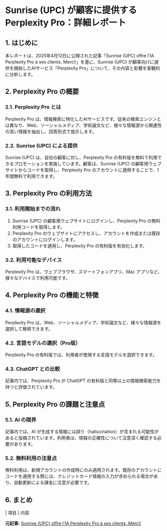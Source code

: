 # Sunrise (UPC) が顧客に提供するPerplexity Pro：詳細レポート

## 1. はじめに

本レポートは、2025年4月12日に公開された記事「Sunrise (UPC) offre l'IA Perplexity Pro à ses clients. Merci!」を基に、Sunrise (UPC) が顧客向けに提供を開始したAIサービス「Perplexity Pro」について、その内容と影響を客観的に分析します。

## 2. Perplexity Pro の概要

### 2.1. Perplexity Pro とは

Perplexity Pro は、情報検索に特化したAIサービスです。従来の検索エンジンとは異なり、Web、ソーシャルメディア、学術論文など、様々な情報源から関連性の高い情報を抽出し、回答形式で提示します。

### 2.2. Sunrise (UPC) による提供

Sunrise (UPC) は、自社の顧客に対し、Perplexity Pro の有料版を無料で利用できるプロモーションを実施しています。顧客は、Sunrise (UPC) の顧客用ウェブサイトからコードを取得し、Perplexity Pro のアカウントに適用することで、1年間無料で利用できます。

## 3. Perplexity Pro の利用方法

### 3.1. 利用開始までの流れ

1. Sunrise (UPC) の顧客用ウェブサイトにログインし、Perplexity Pro の無料利用コードを取得します。
2. Perplexity Pro のウェブサイトにアクセスし、アカウントを作成または既存のアカウントにログインします。
3. 取得したコードを適用し、Perplexity Pro の有料版を有効化します。

### 3.2. 利用可能なデバイス

Perplexity Pro は、ウェブブラウザ、スマートフォンアプリ、Mac アプリなど、様々なデバイスで利用可能です。

## 4. Perplexity Pro の機能と特徴

### 4.1. 情報源の選択

Perplexity Pro は、Web、ソーシャルメディア、学術論文など、様々な情報源を選択して検索できます。

### 4.2. 言語モデルの選択（Pro版）

Perplexity Pro の有料版では、利用者が使用する言語モデルを選択できます。

### 4.3. ChatGPT との比較

記事内では、Perplexity Pro が ChatGPT の有料版と同等以上の情報検索能力を持つと評価されています。

## 5. Perplexity Pro の課題と注意点

### 5.1. AI の限界

記事内では、AI が生成する情報には誤り（hallucination）が含まれる可能性があると指摘されています。利用者は、情報の正確性について注意深く確認する必要があります。

### 5.2. 無料利用の注意点

無料利用は、新規アカウントの作成時にのみ適用されます。既存のアカウントにコードを適用する際には、クレジットカード情報の入力が求められる場合があり、自動更新による課金に注意が必要です。

## 6. まとめ

| 項目 | 内容 

**元記事:** [Sunrise (UPC) offre l'IA Perplexity Pro à ses clients. Merci!](https://www.xavierstuder.com/2025/04/sunrise-upc-offre-lia-perplexity-pro-a-ses-clients-merci/)